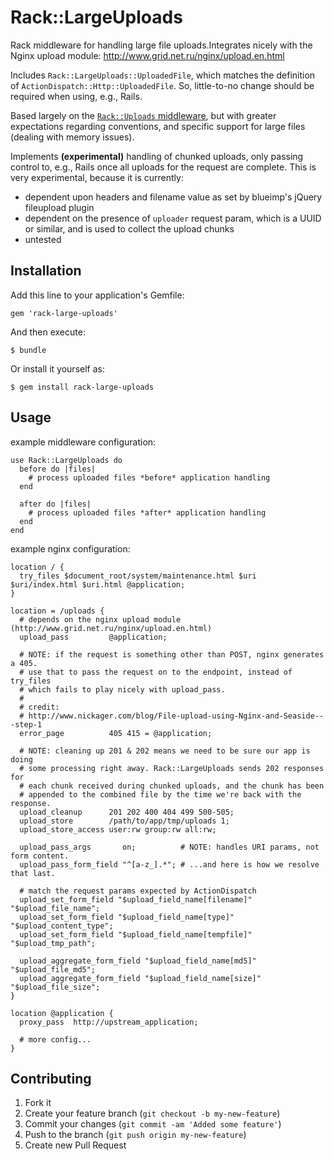 # Rack::LargeUploads

Rack middleware for handling large file uploads.Integrates nicely with the
Nginx upload module: http://www.grid.net.ru/nginx/upload.en.html

Includes `Rack::LargeUploads::UploadedFile`, which matches the definition of
`ActionDispatch::Http::UploadedFile`.  So, little-to-no change should be
required when using, e.g., Rails.

Based largely on the [`Rack::Uploads` middleware](https://github.com/mutle/rack-uploads),
but with greater expectations regarding conventions, and specific support for
large files (dealing with memory issues).

Implements **(experimental)** handling of chunked uploads, only passing control
to, e.g., Rails once all uploads for the request are complete. This is very
experimental, because it is currently:

  * dependent upon headers and filename value as set by blueimp's jQuery
    fileupload plugin
  * dependent on the presence of `uploader` request param, which is a UUID or
    similar, and is used to collect the upload chunks
  * untested

## Installation

Add this line to your application's Gemfile:

    gem 'rack-large-uploads'

And then execute:

    $ bundle

Or install it yourself as:

    $ gem install rack-large-uploads

## Usage

example middleware configuration:

    use Rack::LargeUploads do
      before do |files|
        # process uploaded files *before* application handling
      end

      after do |files|
        # process uploaded files *after* application handling
      end
    end

example nginx configuration:

    location / {
      try_files $document_root/system/maintenance.html $uri $uri/index.html $uri.html @application;
    }

    location = /uploads {
      # depends on the nginx upload module (http://www.grid.net.ru/nginx/upload.en.html)
      upload_pass         @application;

      # NOTE: if the request is something other than POST, nginx generates a 405.
      # use that to pass the request on to the endpoint, instead of try_files
      # which fails to play nicely with upload_pass.
      #
      # credit:
      # http://www.nickager.com/blog/File-upload-using-Nginx-and-Seaside---step-1
      error_page          405 415 = @application;

      # NOTE: cleaning up 201 & 202 means we need to be sure our app is doing
      # some processing right away. Rack::LargeUploads sends 202 responses for
      # each chunk received during chunked uploads, and the chunk has been
      # appended to the combined file by the time we're back with the response.
      upload_cleanup      201 202 400 404 499 500-505;
      upload_store        /path/to/app/tmp/uploads 1;
      upload_store_access user:rw group:rw all:rw;

      upload_pass_args       on;          # NOTE: handles URI params, not form content.
      upload_pass_form_field "^[a-z_].*"; # ...and here is how we resolve that last.

      # match the request params expected by ActionDispatch
      upload_set_form_field "$upload_field_name[filename]"   "$upload_file_name";
      upload_set_form_field "$upload_field_name[type]"       "$upload_content_type";
      upload_set_form_field "$upload_field_name[tempfile]"   "$upload_tmp_path";

      upload_aggregate_form_field "$upload_field_name[md5]"  "$upload_file_md5";
      upload_aggregate_form_field "$upload_field_name[size]" "$upload_file_size";
    }

    location @application {
      proxy_pass  http://upstream_application;

      # more config...
    }

## Contributing

1. Fork it
2. Create your feature branch (`git checkout -b my-new-feature`)
3. Commit your changes (`git commit -am 'Added some feature'`)
4. Push to the branch (`git push origin my-new-feature`)
5. Create new Pull Request

